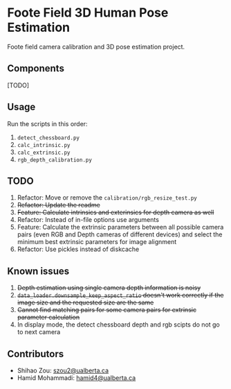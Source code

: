 # Foote Field 3D Human Pose Estimation

Foote field camera calibration and 3D pose estimation project.

## Components

[TODO]


## Usage

Run the scripts in this order:

1. `detect_chessboard.py`
2. `calc_intrinsic.py`
3. `calc_extrinsic.py`
4. `rgb_depth_calibration.py`


## TODO

1. Refactor: Move or remove the `calibration/rgb_resize_test.py`
1. ~~Refactor: Update the readme~~
1. ~~Feature: Calculate intrinsics and exterinsics for depth camera as well~~
1. Refactor: Instead of in-file options use arguments
1. Feature: Calculate the extrinsic parameters between all possible camera pairs (even RGB and Depth cameras of different devices) and select the minimum best extrinsic parameters for image alignment
1. Refactor: Use pickles instead of diskcache


## Known issues

1. ~~Depth estimation using single camera depth information is noisy~~
1. ~~`data_loader.downsample_keep_aspect_ratio` doesn't work correctly if the image size and the requested size are the same~~
1. ~~Cannot find matching pairs for some camera pairs for extrinsic parameter calculation~~
1. In display mode, the detect chessboard depth and rgb scipts do not go to next camera


## Contributors

- Shihao Zou: szou2@ualberta.ca
- Hamid Mohammadi: hamid4@ualberta.ca
